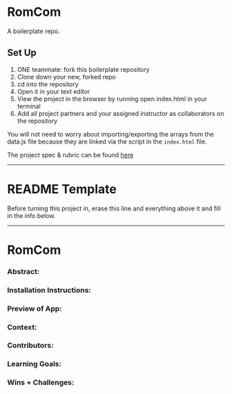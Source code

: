 # RomCom

A boilerplate repo. 

## Set Up
1. ONE teammate: fork this boilerplate repository 
2. Clone down your new, forked repo
3. cd into the repository
4. Open it in your text editor
5. View the project in the browser by running open index.html in your terminal
6. Add all project partners and your assigned instructor as collaborators on the repository

You will not need to worry about importing/exporting the arrays from the data.js file because they are linked via the script in the `index.html` file.  

The project spec & rubric can be found [here](https://frontend.turing.io/projects/module-1/romcom-pair.html)

______________________________________________________  
# README Template  
Before turning this project in, erase this line and everything above it and fill in the info below.  
______________________________________________________  

# RomCom  

### Abstract:
[//]: <> (Briefly describe what you built and its features. What problem is the app solving? How does this application solve that problem?)

### Installation Instructions:
[//]: <> (What steps does a person have to take to get your app cloned down and running?)

### Preview of App:
[//]: <> (Provide ONE gif or screenshot of your application - choose the "coolest" piece of functionality to show off.)

### Context:
[//]: <> (Give some context for the project here. How long did you have to work on it? How far into the Turing program are you?)

### Contributors:
[//]: <> (Who worked on this application? Link to their GitHubs.)

### Learning Goals:
[//]: <> (What were the learning goals of this project? What tech did you work with?)

### Wins + Challenges:
[//]: <> (What are 2-3 wins you have from this project? What were some challenges you faced - and how did you get over them?)
